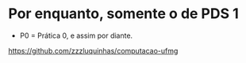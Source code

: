# Por enquanto, somente o de PDS 1

* P0 = Prática 0, e assim por diante.

https://github.com/zzzluquinhas/computacao-ufmg
